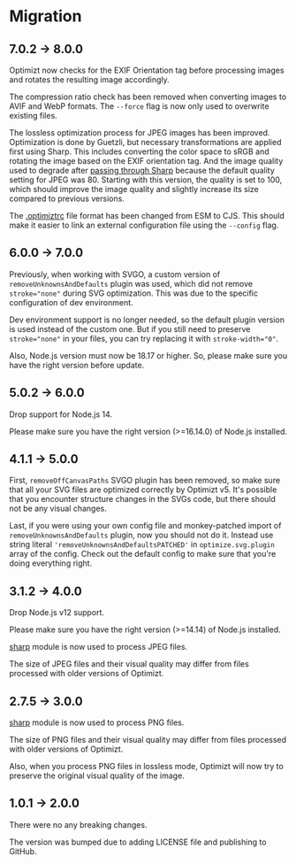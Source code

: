 # Migration

## 7.0.2 → 8.0.0

Optimizt now checks for the EXIF Orientation tag before processing images and rotates the resulting image accordingly.

The compression ratio check has been removed when converting images to AVIF and WebP formats. The `--force` flag is now only used to overwrite existing files.

The lossless optimization process for JPEG images has been improved. Optimization is done by Guetzli, but necessary transformations are applied first using Sharp. This includes converting the color space to sRGB and rotating the image based on the EXIF orientation tag. And the image quality used to degrade after [passing through Sharp](https://github.com/lovell/sharp/issues/2453) because the default quality setting for JPEG was 80. Starting with this version, the quality is set to 100, which should improve the image quality and slightly increase its size compared to previous versions.

The [.optimiztrc](.optimiztrc.cjs) file format has been changed from ESM to CJS. This should make it easier to link an external configuration file using the `--config` flag.


## 6.0.0 → 7.0.0

Previously, when working with SVGO, a custom version of `removeUnknownsAndDefaults` plugin was used, which did not
remove `stroke="none"` during SVG optimization. This was due to the specific configuration of dev environment.

Dev environment support is no longer needed, so the default plugin version is used instead of the custom one. But
if you still need to preserve `stroke="none"` in your files, you can try replacing it with `stroke-width="0"`.

Also, Node.js version must now be 18.17 or higher. So, please make sure you have the right version before update.


## 5.0.2 → 6.0.0

Drop support for Node.js 14.

Please make sure you have the right version (>=16.14.0) of Node.js installed.


## 4.1.1 → 5.0.0

First, `removeOffCanvasPaths` SVGO plugin has been removed, so make sure that all your SVG files are optimized correctly by Optimizt v5.
It's possible that you encounter structure changes in the SVGs code, but there should not be any visual changes.

Last, if you were using your own config file and monkey-patched import of `removeUnknownsAndDefaults` plugin, now you should not do it.
Instead use string literal `'removeUnknownsAndDefaultsPATCHED'` in `optimize.svg.plugin` array of the config. Check out the default config to make sure that you're doing everything right.


## 3.1.2 → 4.0.0

Drop Node.js v12 support.

Please make sure you have the right version (>=14.14) of Node.js installed.

[sharp](README.md#jpeg) module is now used to process JPEG files.

The size of JPEG files and their visual quality may differ from files processed with older versions of Optimizt.


## 2.7.5 → 3.0.0

[sharp](README.md#png) module is now used to process PNG files.

The size of PNG files and their visual quality may differ from files processed with older versions of Optimizt.

Also, when you process PNG files in lossless mode, Optimizt will now try to preserve the original visual quality of
the image.


## 1.0.1 → 2.0.0

There were no any breaking changes.

The version was bumped due to adding LICENSE file and publishing to GitHub.
